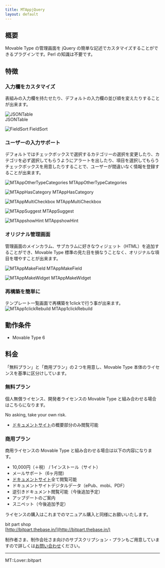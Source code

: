 ```yaml
---
title: MTAppjQuery
layout: default
---
```


## 概要

Movable Type の管理画面を jQuery の簡単な記述でカスタマイズすることができるプラグインです。Perl の知識は不要です。

## 特徴

### 入力欄をカスタマイズ

表組みの入力欄を持たせたり、デフォルトの入力欄の並び順を変えたりすることが出来ます。

![JSONTable](https://document.bit-part.net/mtappjquery/assets/images/2014109-115459.png)  
JSONTable

![FieldSort](https://document.bit-part.net/mtappjquery/assets/images/MTAppFieldSort-01-thumb-x.png)
FieldSort

### ユーザーの入力サポート

デフォルトではチェックボックスで選択するカテゴリーの選択を変更したり、カテゴリを必ず選択してもらうようにアラートを出したり、項目を選択してもらうチェックボックスを用意したりすることで、ユーザーが間違いなく情報を登録することが出来ます。

![MTAppOtherTypeCategories](https://document.bit-part.net/mtappjquery/assets/images/MTAppOtherTypeCategories-select.png)
MTAppOtherTypeCategories

![MTAppHasCategory](https://document.bit-part.net/mtappjquery/assets/images/MTAppHasCategory01.png)
MTAppHasCategory

![MTAppMultiCheckbox](https://document.bit-part.net/mtappjquery/assets/images/MTAppMultiCheckbox01.png)
MTAppMultiCheckbox

![MTAppSuggest](https://document.bit-part.net/mtappjquery/assets/images/MTAppSuggest-01.png)
MTAppSuggest

![MTAppshowHint](https://document.bit-part.net/mtappjquery/assets/images/MTAppshowHint-01.png)
MTAppshowHint

### オリジナル管理画面

管理画面のメインカラム、サブカラムに好きなウィジェット（HTML）を追加することができ、Movable Type 標準の見た目を損なうことなく、オリジナルな項目を増やすことが出来ます。

![MTAppMakeField](https://document.bit-part.net/mtappjquery/assets/images/MTAppMakeField01.png)
MTAppMakeField

![MTAppMakeWidget](https://document.bit-part.net/mtappjquery/assets/images/MTAppMakeWidget01.png)
MTAppMakeWidget

### 再構築を簡単に

テンプレート一覧画面で再構築を1clickで行う事が出来ます。
![MTApp1clickRebuild](https://document.bit-part.net/mtappjquery/assets/images/MTApp1clickRebuild.png)
MTApp1clickRebuild


## 動作条件

* Movable Type 6

## 料金

「無料プラン」と「商用プラン」の２つを用意し、Movable Type 本体のライセンスを基準に区分けしています。

### 無料プラン

個人無償ライセンス、開発者ライセンスの Movable Type と組み合わせる場合はこちらになります。

No asking, take your own risk.  

* [ドキュメントサイト](https://document.bit-part.net/)の概要部分のみ閲覧可能

### 商用プラン

商用ライセンスの Movable Type と組み合わせる場合は以下の内容になります。

* 10,000円（＋税） / 1インストール（サイト）
* メールサポート（6ヶ月間）
* [ドキュメントサイト](https://document.bit-part.net/)全て閲覧可能
* ドキュメントサイトデジタルデータ（ePub、mobi、PDF）
* 逆引きドキュメント閲覧可能（今後追加予定）
* アップデートのご案内
* スニペット（今後追加予定）

ライセンスの購入はこれまでのマニュアル購入と同様にお願いいたします。

bit part shop  
[http://bitpart.thebase.in/](http://bitpart.thebase.in/)

制作者さま、制作会社さま向けのサブスクリプション・プランもご用意していますので詳しくは[お問い合わせ](http://bit-part.net/contact/)ください。

---

MT::Lover::bitpart